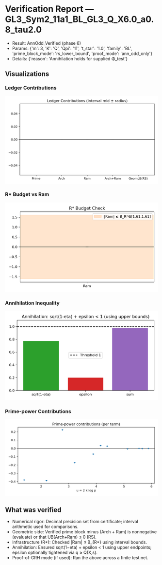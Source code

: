 # Verification Report — GL3_Sym2_11a1_BL_GL3_Q_X6.0_a0.8_tau2.0
- Result: AnnOdd_Verified (phase 6)
- Params: {'m': 3, 'K': 'Q', 'Qpi': '11', 't_star': '1.0', 'family': 'BL', 'prime_block_mode': 'rs_lower_bound', 'proof_mode': 'ann_odd_only'}
- Details: {'reason': 'Annihilation holds for supplied Φ_test'}

## Visualizations
### Ledger Contributions

![Ledger Contributions](images/contributions.png)

### R* Budget vs Ram

![R* Budget vs Ram](images/rstar_vs_ram.png)

### Annihilation Inequality

![Annihilation Inequality](images/annihilation.png)

### Prime-power Contributions

![Prime-power Contributions](images/prime_terms.png)


## What was verified
- Numerical rigor: Decimal precision set from certificate; interval arithmetic used for comparisons.
- Geometric side: Verified prime block minus (Arch + Ram) is nonnegative (evaluate) or that UB(Arch+Ram) ≤ 0 (RS).
- Infrastructure (R*): Checked |Ram| ≤ B_{R*} using interval bounds.
- Annihilation: Ensured sqrt(1−eta) + epsilon < 1 using upper endpoints; epsilon optionally tightened via q ≥ Q(X,ε).
- Proof-of-GRH mode (if used): Ran the above across a finite test net.
